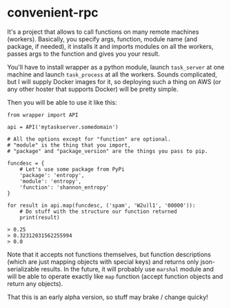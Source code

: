 # convenient-rpc

It's a project that allows to call functions on many remote machines (workers). Basically, you specify args, function, module name (and package, if needed), it installs it and imports modules on all the workers, passes args to the function and gives you your result.

You'll have to install wrapper as a python module, launch `task_server` at one machine and launch `task_process` at all the workers. Sounds complicated, but I will supply Docker images for it, so deploying such a thing on AWS (or any other hoster that supports Docker) will be pretty simple.

Then you will be able to use it like this:

    from wrapper import API

    api = API('mytaskserver.somedomain')
    
    # All the options except for "function" are optional.
    # "module" is the thing that you import, 
    # "package" and "package_version" are the things you pass to pip.

    funcdesc = {
        # Let's use some package from PyPi
        'package': 'entropy',
        'module': 'entropy',
        'function': 'shannon_entropy'
    }

    for result in api.map(funcdesc, ('spam', 'W2u)l1', '00000')):
        # Do stuff with the structure our function returned
        print(result)

    > 0.25  
    > 0.32312031562255994
    > 0.0

Note that it accepts not functions themselves, but function descriptions (which are just mapping objects with special keys) and returns only json-serializable results. In the future, it will probably use `marshal` module and will be able to operate exactly like `map` function (accept function objects and return any objects).

That this is an early alpha version, so stuff may brake / change quicky!
